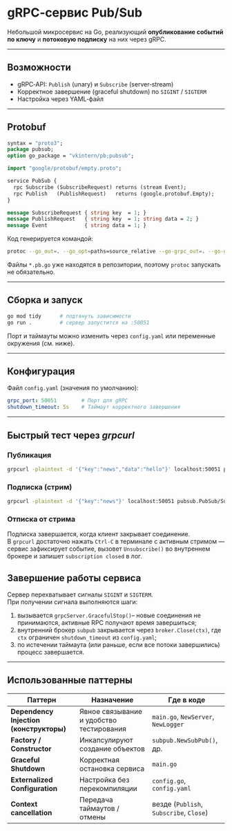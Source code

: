 

# gRPC‑сервис Pub/Sub

Небольшой микросервис на Go, реализующий **опубликование событий по ключу** и **потоковую подписку** на них через gRPC.  

---

## Возможности

* gRPC‑API: `Publish` (unary) и `Subscribe` (server‑stream)
* Корректное завершение (graceful shutdown) по `SIGINT` / `SIGTERM`
* Настройка через YAML‑файл

---

## Protobuf

```proto
syntax = "proto3";
package pubsub;
option go_package = "vkintern/pb;pubsub";

import "google/protobuf/empty.proto";

service PubSub {
  rpc Subscribe (SubscribeRequest) returns (stream Event);
  rpc Publish   (PublishRequest)   returns (google.protobuf.Empty);
}

message SubscribeRequest { string key  = 1; }
message PublishRequest   { string key  = 1; string data = 2; }
message Event            { string data = 1; }
```

Код генерируется командой:

```bash
protoc --go_out=. --go_opt=paths=source_relative --go-grpc_out=. --go-grpc_opt=paths=source_relative service.proto
```

Файлы `*.pb.go` уже находятся в репозитории, поэтому `protoc` запускать не обязательно.

---

## Сборка и запуск

```bash
go mod tidy      # подтянуть зависимости
go run .         # сервер запустится на :50051
```

Порт и таймауты можно изменить через `config.yaml` или переменные окружения (см. ниже).

---

## Конфигурация

Файл `config.yaml` (значения по умолчанию):

```yaml
grpc_port: 50051        # Порт для gRPC
shutdown_timeout: 5s    # Таймаут корректного завершения
```

---

## Быстрый тест через *grpcurl*

### Публикация

```bash
grpcurl -plaintext -d '{"key":"news","data":"hello"}' localhost:50051 pubsub.PubSub/Publish
```

### Подписка (стрим)

```bash
grpcurl -plaintext -d '{"key":"news"}' localhost:50051 pubsub.PubSub/Subscribe
```

### Отписка от стрима

Подписка завершается, когда клиент закрывает соединение.  
В `grpcurl` достаточно нажать `Ctrl‑C` в терминале с активным стримом — сервис зафиксирует событие, вызовет `Unsubscribe()` во внутреннем брокере и запишет `subscription closed` в лог.
## Завершение работы сервиса

Сервер перехватывает сигналы `SIGINT` и `SIGTERM`.  
При получении сигнала выполняются шаги:

1. вызывается `grpcServer.GracefulStop()`– новые соединения не принимаются, активные RPC получают время завершиться;
2. внутренний брокер `subpub` закрывается через `broker.Close(ctx)`, где `ctx` ограничен `shutdown_timeout` из `config.yaml`;
3. по истечении таймаута (или раньше, если все потоки завершились) процесс завершается.

---

## Использованные паттерны

| Паттерн | Назначение | Где в коде |
|---------|------------|------------|
| **Dependency Injection (конструкторы)** | Явное связывание и удобство тестирования | `main.go`, `NewServer`, `NewLogger` |
| **Factory / Constructor** | Инкапсулируют создание объектов | `subpub.NewSubPub()`, др. |
| **Graceful Shutdown** | Корректная остановка сервиса | `main.go` |
| **Externalized Configuration** | Настройка без перекомпиляции | `config.go`, `config.yaml` |
| **Context cancellation** | Передача таймаутов / отмены | везде (`Publish`, `Subscribe`, `Close`) |